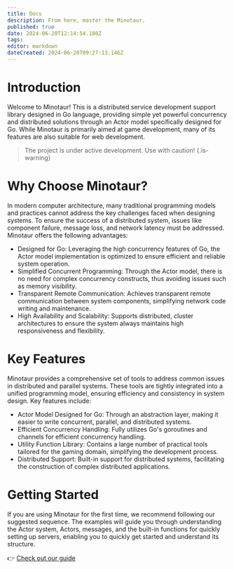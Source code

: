 ```yaml
---
title: Docs
description: From here, master the Minotaur.
published: true
date: 2024-06-20T12:14:54.180Z
tags: 
editor: markdown
dateCreated: 2024-06-20T09:27:13.146Z
---
```


# Introduction

Welcome to Minotaur! This is a distributed service development support library designed in Go language, providing simple yet powerful concurrency and distributed solutions through an Actor model specifically designed for Go. While Minotaur is primarily aimed at game development, many of its features are also suitable for web development.

> The project is under active development. Use with caution!
{.is-warning}

# Why Choose Minotaur?
In modern computer architecture, many traditional programming models and practices cannot address the key challenges faced when designing systems. To ensure the success of a distributed system, issues like component failure, message loss, and network latency must be addressed. Minotaur offers the following advantages:

- Designed for Go: Leveraging the high concurrency features of Go, the Actor model implementation is optimized to ensure efficient and reliable system operation.
- Simplified Concurrent Programming: Through the Actor model, there is no need for complex concurrency constructs, thus avoiding issues such as memory visibility.
- Transparent Remote Communication: Achieves transparent remote communication between system components, simplifying network code writing and maintenance.
- High Availability and Scalability: Supports distributed, cluster architectures to ensure the system always maintains high responsiveness and flexibility.

# Key Features
Minotaur provides a comprehensive set of tools to address common issues in distributed and parallel systems. These tools are tightly integrated into a unified programming model, ensuring efficiency and consistency in system design. Key features include:

- Actor Model Designed for Go: Through an abstraction layer, making it easier to write concurrent, parallel, and distributed systems.
- Efficient Concurrency Handling: Fully utilizes Go's goroutines and channels for efficient concurrency handling.
- Utility Function Library: Contains a large number of practical tools tailored for the gaming domain, simplifying the development process.
- Distributed Support: Built-in support for distributed systems, facilitating the construction of complex distributed applications.

# Getting Started
If you are using Minotaur for the first time, we recommend following our suggested sequence. The examples will guide you through understanding the Actor system, Actors, messages, and the built-in functions for quickly setting up servers, enabling you to quickly get started and understand its structure.

👉 [Check out our guide](/zh/guide)